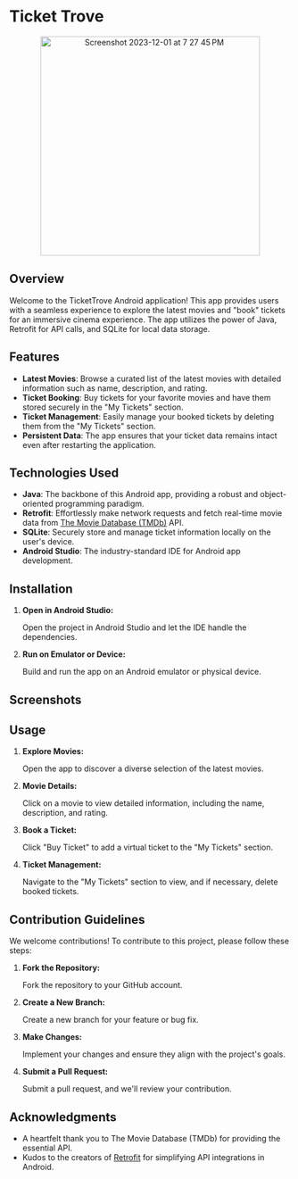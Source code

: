 # Ticket Trove

<p align="center">
  <img width="393" alt="Screenshot 2023-12-01 at 7 27 45 PM" src="https://github.com/darpanITadept/TicketTrove/assets/112990024/f86ce0bb-1b99-4a1a-97ea-b1346a17fb2a" alt="App Screenshot" width="300">
</p>

## Overview

Welcome to the TicketTrove Android application! This app provides users with a seamless experience to explore the latest movies and "book" tickets for an immersive cinema experience. The app utilizes the power of Java, Retrofit for API calls, and SQLite for local data storage.

## Features

- **Latest Movies**: Browse a curated list of the latest movies with detailed information such as name, description, and rating.
- **Ticket Booking**: Buy tickets for your favorite movies and have them stored securely in the "My Tickets" section.
- **Ticket Management**: Easily manage your booked tickets by deleting them from the "My Tickets" section.
- **Persistent Data**: The app ensures that your ticket data remains intact even after restarting the application.

## Technologies Used

- **Java**: The backbone of this Android app, providing a robust and object-oriented programming paradigm.
- **Retrofit**: Effortlessly make network requests and fetch real-time movie data from [The Movie Database (TMDb)](https://www.themoviedb.org/) API.
- **SQLite**: Securely store and manage ticket information locally on the user's device.
- **Android Studio**: The industry-standard IDE for Android app development.

## Installation

1. **Open in Android Studio:**

   Open the project in Android Studio and let the IDE handle the dependencies.

2. **Run on Emulator or Device:**

   Build and run the app on an Android emulator or physical device.

## Screenshots

## Usage

1. **Explore Movies:**

   Open the app to discover a diverse selection of the latest movies.

2. **Movie Details:**

   Click on a movie to view detailed information, including the name, description, and rating.

3. **Book a Ticket:**

   Click "Buy Ticket" to add a virtual ticket to the "My Tickets" section.

4. **Ticket Management:**

   Navigate to the "My Tickets" section to view, and if necessary, delete booked tickets.

## Contribution Guidelines

We welcome contributions! To contribute to this project, please follow these steps:

1. **Fork the Repository:**

   Fork the repository to your GitHub account.

2. **Create a New Branch:**

   Create a new branch for your feature or bug fix.

3. **Make Changes:**

   Implement your changes and ensure they align with the project's goals.

4. **Submit a Pull Request:**

   Submit a pull request, and we'll review your contribution.

## Acknowledgments

- A heartfelt thank you to The Movie Database (TMDb) for providing the essential API.
- Kudos to the creators of [Retrofit](https://square.github.io/retrofit/) for simplifying API integrations in Android.
